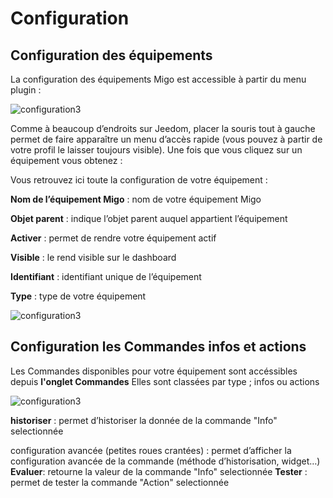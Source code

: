 # Configuration

## __Configuration des équipements__


La configuration des équipements Migo est accessible à partir du menu plugin :

![configuration3](https://raw.githubusercontent.com/limad/plugin-test/master/images/migoThermostat_screenshot3.PNG)


Comme à beaucoup d’endroits sur Jeedom, placer la souris tout à gauche permet de faire apparaître un menu d’accès rapide (vous pouvez à partir de votre profil le laisser toujours visible).
Une fois que vous cliquez sur un équipement vous obtenez :


Vous retrouvez ici toute la configuration de votre équipement :

__Nom de l’équipement Migo__ : nom de votre équipement Migo

__Objet parent__ : indique l’objet parent auquel appartient l’équipement

__Activer__ : permet de rendre votre équipement actif

__Visible__ : le rend visible sur le dashboard

__Identifiant__ : identifiant unique de l’équipement

__Type__ : type de votre équipement

![configuration3](https://raw.githubusercontent.com/limad/plugin-test/master/images/migoThermostat_screenshot3.PNG)




## Configuration les Commandes infos et actions

Les Commandes disponibles pour votre équipement sont accéssibles depuis __l'onglet Commandes__
Elles sont classées par type ; infos ou actions

![configuration3](https://raw.githubusercontent.com/limad/plugin-test/master/images/migoThermostat_screenshot5.PNG)



__historiser__ : permet d’historiser la donnée de la commande "Info" selectionnée

configuration avancée (petites roues crantées) : permet d’afficher la configuration avancée de la commande (méthode d’historisation, widget…​)
__Evaluer__: retourne la valeur de la commande "Info" selectionnée
__Tester__ : permet de tester la commande "Action" selectionnée
